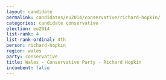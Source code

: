 ```yaml
---
layout: candidate
permalink: candidates/eu2014/conservative/richard-hopkin/
categories: candidate conservative
election: eu2014
list-rank: 4
list-rank-ordinal: 4th
person: richard-hopkin
region: wales
party: conservative
title: Wales - Conservative Party - Richard Hopkin
incumbent: false
---
```

